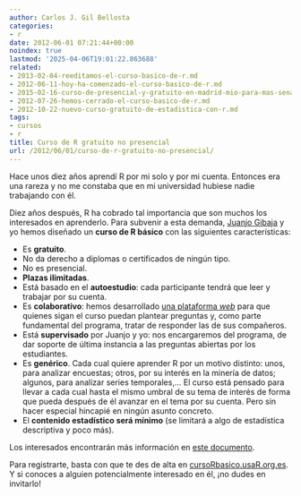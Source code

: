 ```yaml
---
author: Carlos J. Gil Bellosta
categories:
- r
date: 2012-06-01 07:21:44+00:00
noindex: true
lastmod: '2025-04-06T19:01:22.863688'
related:
- 2013-02-04-reeditamos-el-curso-basico-de-r.md
- 2012-06-11-hoy-ha-comenzado-el-curso-basico-de-r.md
- 2015-02-16-curso-de-presencial-y-gratuito-en-madrid-mio-para-mas-senas.md
- 2012-07-26-hemos-cerrado-el-curso-basico-de-r.md
- 2012-10-22-nuevo-curso-gratuito-de-estadistica-con-r.md
tags:
- cursos
- r
title: Curso de R gratuito no presencial
url: /2012/06/01/curso-de-r-gratuito-no-presencial/
---
```


Hace unos diez años aprendí R por mi solo y por mi cuenta. Entonces era una rareza y no me constaba que en mi universidad hubiese nadie trabajando con él.

Diez años después, R ha cobrado tal importancia que son muchos los interesados en aprenderlo. Para subvenir a esta demanda, [Juanjo Gibaja](http://jjgibaja.net/) y yo hemos diseñado un **curso de R básico** con las siguientes características:

* Es **gratuito**.
* No da derecho a diplomas o certificados de ningún tipo.
* No es presencial.
* **Plazas ilimitadas**.
* Está basado en el **autoestudio**: cada participante tendrá que leer y trabajar por su cuenta.
* Es **colaborativo**: hemos desarrollado [una plataforma _web_](http://cursorbasico.usar.org.es/) para que quienes sigan el curso puedan plantear preguntas y, como parte fundamental del programa, tratar de responder las de sus compañeros.
* Está **supervisado** por Juanjo y yo: nos encargaremos del programa, de dar soporte de última instancia a las preguntas abiertas por los estudiantes.
* Es **genérico**. Cada cual quiere aprender R por un motivo distinto: unos, para analizar encuestas; otros, por su interés en la minería de datos; algunos, para analizar series temporales,... El curso está pensado para llevar a cada cual hasta el mismo umbral de su tema de interés de forma que pueda después de él avanzar en el tema por su cuenta. Pero sin hacer especial hincapié en ningún asunto concreto.
* El **contenido estadístico será mínimo** (se limitará a algo de estadística descriptiva y poco más).

Los interesados encontrarán más información en [este documento](https://docs.google.com/a/bbva.com/document/d/1svL_7GPS7-SHKy-w4WhFhocZW49hJ5Yf2X_FWTSChzU/edit?pli=1).

Para registrarte, basta con que te des de alta en [cursoRbasico.usaR.org.es](http://cursorbasico.usar.org.es/). Y si conoces a alguien potencialmente interesado en él, ¡no dudes en invitarlo!